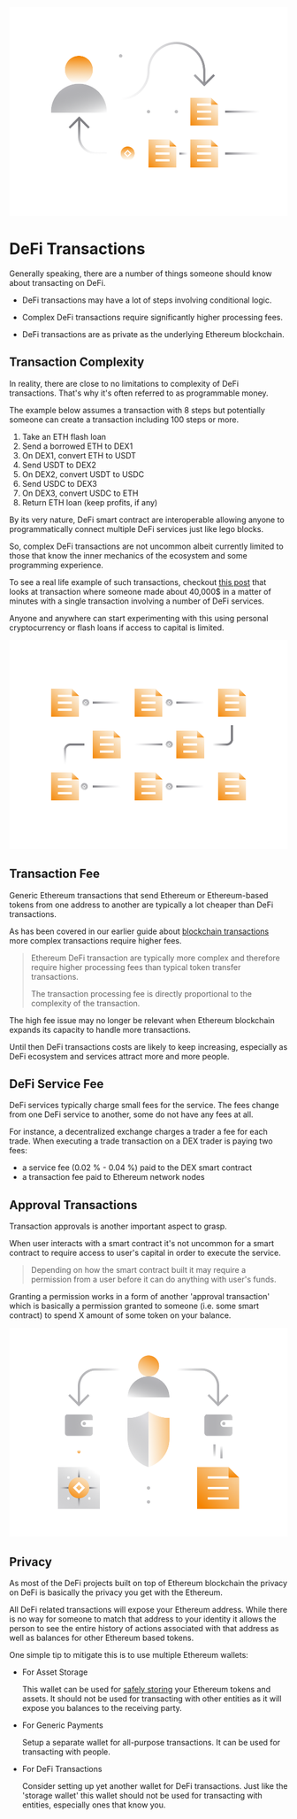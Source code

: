 ![](images/defi6-Main-l.png)

# DeFi Transactions

Generally speaking, there are a number of things someone should know about transacting on DeFi.

- DeFi transactions may have a lot of steps involving conditional logic.

- Complex DeFi transactions require significantly higher processing fees.

- DeFi transactions are as private as the underlying Ethereum blockchain.

## Transaction Complexity

In reality, there are close to no limitations to complexity of DeFi transactions. That's why it's often referred to as programmable money.

The example below assumes a transaction with 8 steps but potentially someone can create a transaction including 100 steps or more.

1. Take an ETH flash loan
2. Send a borrowed ETH to DEX1
3. On DEX1, convert ETH to USDT
4. Send USDT to DEX2
5. On DEX2, convert USDT to USDC
6. Send USDC to DEX3
7. On DEX3, convert USDC to ETH
8. Return ETH loan (keep profits, if any)

By its very nature, DeFi smart contract are interoperable allowing anyone to programmatically connect multiple DeFi services just like lego blocks.

So, complex DeFi transactions are not uncommon albeit currently limited to those that know the inner mechanics of the ecosystem and some programming experience.

To see a real life example of such transactions, checkout [this post](https://www.coindesk.com/first-mover-how-a-defi-trader-made-an-89-profit-in-minutes-slinging-stablecoins) that looks at transaction where someone made about 40,000$ in a matter of minutes with a single transaction involving a number of DeFi services.

Anyone and anywhere can start experimenting with this using personal cryptocurrency or flash loans if access to capital is limited.

![](images/defi6-Fees-l.png)

## Transaction Fee

Generic Ethereum transactions that send Ethereum or Ethereum-based tokens from one address to another are typically a lot cheaper than DeFi transactions.

As has been covered in our earlier guide about [blockchain transactions](/guides/fundamentals/8-transactions-basics.md) more complex transactions require higher fees.

> Ethereum DeFi transaction are typically more complex and therefore require higher processing fees than typical token transfer transactions.
>
> The transaction processing fee is directly proportional to the complexity of the transaction.

The high fee issue may no longer be relevant when Ethereum blockchain expands its capacity to handle more transactions. 

Until then DeFi transactions costs are likely to keep increasing, especially as DeFi ecosystem and services attract more and more people.

## DeFi Service Fee

DeFi services typically charge small fees for the service. The fees change from one DeFi service to another, some do not have any fees at all. 

For instance, a decentralized exchange charges a trader a fee for each trade. When executing a trade transaction on a DEX trader is paying two fees:

- a service fee (0.02 % - 0.04 %) paid to the DEX smart contract
- a transaction fee paid to Ethereum network nodes

## Approval Transactions

Transaction approvals is another important aspect to grasp.

When user interacts with a smart contract it's not uncommon for a smart contract to require access to user's capital in order to execute the service.

> Depending on how the smart contract built it may require a permission from a user before it can do anything with user's funds.

Granting a permission works in a form of another 'approval transaction' which is basically a permission granted to someone (i.e. some smart contract) to spend X amount of some token on your balance.

![](images/defi6-defiprivacy-l.png)

## Privacy

As most of the DeFi projects built on top of Ethereum blockchain the privacy on DeFi is basically the privacy you get with the Ethereum. 

All DeFi related transactions will expose your Ethereum address. While there is no way for someone to match that address to your identity it allows the person to see the entire history of actions associated with that address as well as balances for other Ethereum based tokens.

One simple tip to mitigate this is to use multiple Ethereum wallets: 

- For Asset Storage

    This wallet can be used for [safely storing](/guides/fundamentals/4-safe-storage-basics.md) your Ethereum tokens and assets. It should not be used for transacting with other entities as it will expose you balances to the receiving party.
     
- For Generic Payments

    Setup a separate wallet for all-purpose transactions. It can be used for transacting with people.
    
- For DeFi Transactions

    Consider setting up yet another wallet for DeFi transactions. Just like the 'storage wallet' this wallet should not be used for transacting with entities, especially ones that know you.

